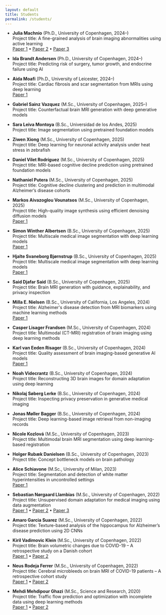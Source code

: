 ```yaml
---
layout: default
title: Students
permalink: /students/
---
```


- **Julia Machnio** (Ph.D., University of Copenhagen, 2024–)  
  Project title: A fine-grained analysis of brain imaging abnormalities using active learning  
  [Paper 1](https://openreview.net/pdf?id=ea0YJaJShO) • [Paper 2](https://arxiv.org/abs/2506.22041) • [Paper 3](https://arxiv.org/abs/2507.15381)  

- **Ida Brandt Andersen** (Ph.D., University of Copenhagen, 2024–)  
  Project title: Predicting risk of surgery, tumor growth, and endocrine failure using AI  

- **Aida Moafi** (Ph.D., University of Leicester, 2024–)  
  Project title: Cardiac fibrosis and scar segmentation from MRIs using deep learning  
  [Paper 1](https://arxiv.org/abs/2506.21151)  

- **Gabriel Sainz Vazquez** (M.Sc., University of Copenhagen, 2025–)  
  Project title: Counterfactual brain MRI generation with deep generative models  

- **Sara Leiva Montoya** (B.Sc., Universidad de los Andes, 2025)  
  Project title: Image segmentation using pretrained foundation models  

- **Ziwen Xiong** (M.Sc., University of Copenhagen, 2025)  
  Project title: Deep learning for neuronal activity analysis under heat stress in zebrafish  

- **Daniel Vilet Rodríguez** (M.Sc., University of Copenhagen, 2025)  
  Project title: MRI-based cognitive decline prediction using pretrained foundation models  

- **Nathaniel Putera** (M.Sc., University of Copenhagen, 2025)  
  Project title: Cognitive decline clustering and prediction in multimodal Alzheimer’s disease cohorts  

- **Markos Aivazoglou Vounatsos** (M.Sc., University of Copenhagen, 2025)  
  Project title: High-quality image synthesis using efficient denoising diffusion models  
  [Paper 1](https://arxiv.org/abs/2507.15381)  

- **Simon Winther Albertsen** (B.Sc., University of Copenhagen, 2025)  
  Project title: Multiscale medical image segmentation with deep learning models  
  [Paper 1](https://arxiv.org/abs/2507.15524)  

- **Hjalte Svaneborg Bjørnstrup** (B.Sc., University of Copenhagen, 2025)  
  Project title: Multiscale medical image segmentation with deep learning models  
  [Paper 1](https://arxiv.org/abs/2507.15524)  

- **Said Djafar Said** (B.Sc., University of Copenhagen, 2025)  
  Project title: Brain MRI generation with guidance, explainability, and privacy inspection  

- **Milla E. Nielsen** (B.Sc., University of California, Los Angeles, 2024)  
  Project title: Alzheimer's disease detection from MRI biomarkers using machine learning methods  
  [Paper 1](https://doi.org/10.1117/12.3046952)  

- **Casper Lisager Frandsen** (M.Sc., University of Copenhagen, 2024)  
  Project title: Multimodal (CT-MRI) registration of brain imaging using deep learning methods

- **Karl van Eeden Risager** (B.Sc., University of Copenhagen, 2024)  
  Project title: Quality assessment of brain imaging-based generative AI models  
  [Paper 1](https://doi.org/10.1007/978-3-031-72744-3_19)  

- **Noah Videcrantz** (B.Sc., University of Copenhagen, 2024)  
  Project title: Reconstructing 3D brain images for domain adaptation using deep learning  

- **Nikolaj Søberg Lerke** (B.Sc., University of Copenhagen, 2024)  
  Project title: Inspecting privacy preservation in generative medical imaging  

- **Jonas Møller Bagger** (B.Sc., University of Copenhagen, 2024)  
  Project title: Deep learning-based image retrieval from non-imaging records  

- **Nicole Kozlová** (M.Sc., University of Copenhagen, 2023)  
  Project title: Multimodal brain MRI segmentation using deep learning-based registration  

- **Holger Rubæk Danielsen** (B.Sc., University of Copenhagen, 2023)  
  Project title: Concept bottleneck models on brain pathology  

- **Alice Schiavone** (M.Sc., University of Milan, 2023)  
  Project title: Segmentation and detection of white matter hyperintensities in uncontrolled settings  
  [Paper 1](https://openreview.net/pdf?id=c0KnufAuX6k)  

- **Sebastian Nørgaard Llambias** (M.Sc., University of Copenhagen, 2022)  
  Project title: Unsupervised domain adaptation for medical imaging using data augmentation  
  [Paper 1](https://doi.org/10.48550/arXiv.2308.04395) • [Paper 2](https://proceedings.mlr.press/v233/llambias24a/llambias24a.pdf) • [Paper 3](https://doi.org/10.48550/arXiv.2407.19888)  

- **Amaro Garcia Suarez** (M.Sc., University of Copenhagen, 2022)  
  Project title: Texture-based analysis of the hippocampus for Alzheimer’s disease prediction using 2D CNNs  

- **Kiril Vadimovic Klein** (M.Sc., University of Copenhagen, 2022)  
  Project title: Brain volumetric changes due to COVID-19 – A retrospective study on a Danish cohort  
  [Paper 1](https://www.rsna.org/-/media/files/rsna/annual-meeting/future-and-past-meetings/rsna-2023-meeting-program.pdf#page=2275) • [Paper 2](https://doi.org/10.1101/2025.03.19.25324239)  

- **Neus Rodeja Ferrer** (M.Sc., University of Copenhagen, 2022)  
  Project title: Cerebral microbleeds on brain MRI of COVID-19 patients – A retrospective cohort study  
  [Paper 1](https://doi.org/10.1109/ISBI53787.2023.10230832) • [Paper 2](https://doi.org/10.1093/braincomms/fcae127)  

- **Mehdi Mehdipour Ghazi** (M.Sc., Science and Research, 2020)  
  Project title: Traffic flow prediction and optimization with incomplete data using deep learning methods  
  [Paper 1](https://doi.org/10.48550/arXiv.2204.10222) • [Paper 2](https://ceur-ws.org/Vol-3497/paper-130.pdf)  
  
